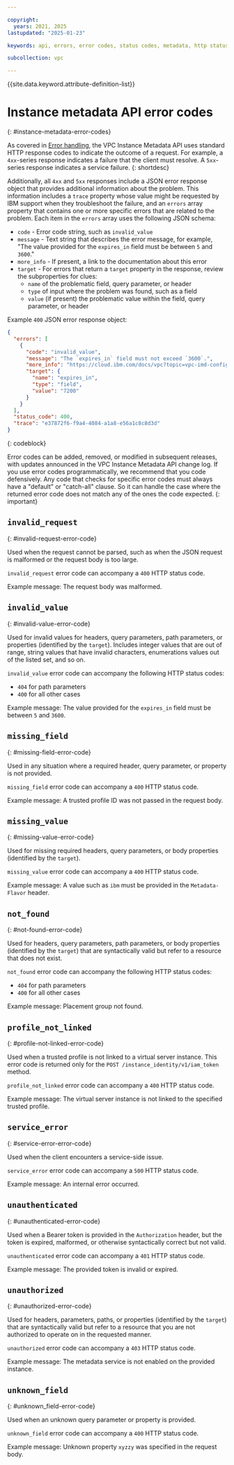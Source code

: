 ```yaml
---

copyright:
  years: 2021, 2025
lastupdated: "2025-01-23"

keywords: api, errors, error codes, status codes, metadata, http status codes

subcollection: vpc

---
```


{{site.data.keyword.attribute-definition-list}}

# Instance metadata API error codes
{: #instance-metadata-error-codes}

As covered in [Error handling](/apidocs/vpc-metadata#error-handling-metadata), the VPC Instance Metadata API uses standard HTTP response codes to indicate the outcome of a request. For example, a `4xx`-series response indicates a failure that the client must resolve. A `5xx`-series response indicates a service failure.
{: shortdesc}

Additionally, all `4xx` and `5xx` responses include a JSON error response object that provides additional information about the problem. This information includes a `trace` property whose value might be requested by IBM support when they troubleshoot the failure, and an `errors` array property that contains one or more specific errors that are related to the problem. Each item in the `errors` array uses the following JSON schema:

- `code` - Error code string, such as `invalid_value`
- `message` - Text string that describes the error message, for example, "The value provided for the `expires_in` field must be between `5` and `3600`."
- `more_info` - If present, a link to the documentation about this error
- `target` - For errors that return a `target` property in the response, review the subproperties for clues:
    - `name` of the problematic field, query parameter, or header
    - `type` of input where the problem was found, such as a field
    - `value` (if present) the problematic value within the field, query parameter, or header

Example `400` JSON error response object:

```json
{
  "errors": [
    {
      "code": "invalid_value",
      "message": "The `expires_in` field must not exceed `3600`.",
      "more_info": "https://cloud.ibm.com/docs/vpc?topic=vpc-imd-configure-service",
      "target": {
        "name": "expires_in",
        "type": "field",
        "value": "7200"
      }
    }
  ],
  "status_code": 400,
  "trace": "e37872f6-f9a4-4084-a1a8-e56a1c8c8d3d"
}
```
{: codeblock}

Error codes can be added, removed, or modified in subsequent releases, with updates announced in the VPC Instance Metadata API change log. If you use error codes programmatically, we recommend that you code defensively. Any code that checks for specific error codes must always have a "default" or "catch-all" clause. So it can handle the case where the returned error code does not match any of the ones the code expected.
{: important}

## `invalid_request`
{: #invalid-request-error-code}

Used when the request cannot be parsed, such as when the JSON request is malformed or the request body is too large.

`invalid_request` error code can accompany a `400` HTTP status code.

Example message: The request body was malformed.

## `invalid_value`
{: #invalid-value-error-code}

Used for invalid values for headers, query parameters, path parameters, or properties (identified by the `target`). Includes integer values that are out of range, string values that have invalid characters, enumerations values out of the listed set, and so on.

`invalid_value` error code can accompany the following HTTP status codes:

- `404` for path parameters
- `400` for all other cases

Example message: The value provided for the `expires_in` field must be between `5` and `3600`.

## `missing_field`
{: #missing-field-error-code}

Used in any situation where a required header, query parameter, or property is not provided.

`missing_field` error code can accompany a `400` HTTP status code.

Example message: A trusted profile ID was not passed in the request body.

## `missing_value`
{: #missing-value-error-code}

Used for missing required headers, query parameters, or body properties (identified by the `target`).

`missing_value` error code can accompany a `400` HTTP status code.

Example message: A value such as `ibm` must be provided in the `Metadata-Flavor` header.

## `not_found`
{: #not-found-error-code}

Used for headers, query parameters, path parameters, or body properties (identified by the `target`) that are syntactically valid but refer to a resource that does not exist.

`not_found` error code can accompany the following HTTP status codes:

- `404` for path parameters
- `400` for all other cases

Example message: Placement group not found.

## `profile_not_linked`
{: #profile-not-linked-error-code}

Used when a trusted profile is not linked to a virtual server instance. This error code is returned only for the `POST /instance_identity/v1/iam_token` method.

`profile_not_linked` error code can accompany a `400` HTTP status code.

Example message: The virtual server instance is not linked to the specified trusted profile.

## `service_error`
{: #service-error-error-code}

Used when the client encounters a service-side issue.

`service_error` error code can accompany a `500` HTTP status code.

Example message: An internal error occurred.

## `unauthenticated`
{: #unauthenticated-error-code}

Used when a Bearer token is provided in the `Authorization` header, but the token is expired, malformed, or otherwise syntactically correct but not valid.

`unauthenticated` error code can accompany a `401` HTTP status code.

Example message: The provided token is invalid or expired.

## `unauthorized`
{: #unauthorized-error-code}

Used for headers, parameters, paths, or properties (identified by the `target`) that are syntactically valid but refer to a resource that you are not authorized to operate on in the requested manner.

`unauthorized` error code can accompany a `403` HTTP status code.

Example message: The metadata service is not enabled on the provided instance.

## `unknown_field`
{: #unknown_field-error-code}

Used when an unknown query parameter or property is provided.

`unknown_field` error code can accompany a `400` HTTP status code.

Example message: Unknown property `xyzzy` was specified in the request body.

